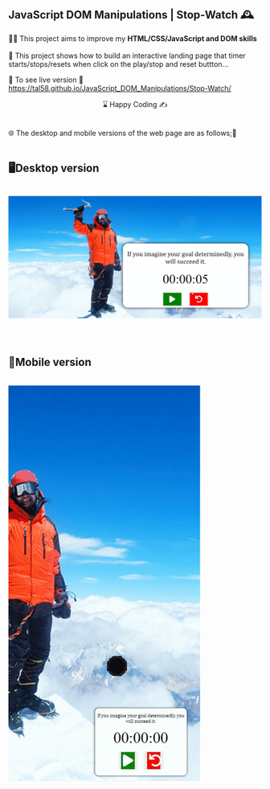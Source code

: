 ## JavaScript DOM Manipulations | Stop-Watch 🕰️

👨‍💻 This project aims to improve my <b>HTML/CSS/JavaScript and DOM skills </b> 
<br><br>
🎯 This project shows how to build an interactive landing page that timer starts/stops/resets when click on the play/stop and reset buttton...

🔗 To see live version 🎯https://tal58.github.io/JavaScript_DOM_Manipulations/Stop-Watch/
<br>
<center> ⌛ Happy Coding  ✍ </center>
<br><br>
🌐 The desktop and mobile versions of the web page are as follows;🧭
<br><br>

## 🖥️Desktop version
<br>
<img src="./desktop.gif" align="left" alt="desktop_version">
<br>
<br>
<br>
<br>
<br>
<br>
<br>
<br>
<br>
<br>
<br>
<br>
<br>
<br>
<br>
<br>
<br>

## 📱Mobile version
<br>

<img src="./mobile.gif" align="left" alt="mobile_version">






